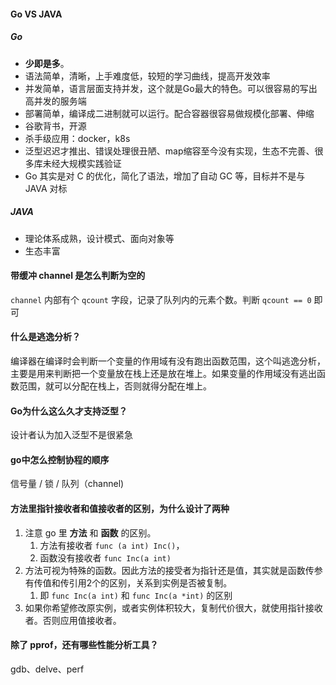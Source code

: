 #### Go VS JAVA

##### Go

- **少即是多**。
- 语法简单，清晰，上手难度低，较短的学习曲线，提高开发效率
- 并发简单，语言层面支持并发，这个就是Go最大的特色。可以很容易的写出高并发的服务端
- 部署简单，编译成二进制就可以运行。配合容器很容易做规模化部署、伸缩
- 谷歌背书，开源
- 杀手级应用：docker，k8s
- 泛型迟迟才推出、错误处理很丑陋、map缩容至今没有实现，生态不完善、很多库未经大规模实践验证
- Go 其实是对 C 的优化，简化了语法，增加了自动 GC 等，目标并不是与 JAVA 对标

##### JAVA

- 理论体系成熟，设计模式、面向对象等
- 生态丰富



#### 带缓冲 channel 是怎么判断为空的

`channel` 内部有个 `qcount` 字段，记录了队列内的元素个数。判断 `qcount == 0` 即可



#### 什么是逃逸分析？

编译器在编译时会判断一个变量的作用域有没有跑出函数范围，这个叫逃逸分析，主要是用来判断把一个变量放在栈上还是放在堆上。如果变量的作用域没有逃出函数范围，就可以分配在栈上，否则就得分配在堆上。



#### Go为什么这么久才支持泛型？

设计者认为加入泛型不是很紧急



#### go中怎么控制协程的顺序

信号量 / 锁 / 队列（channel)



#### 方法里指针接收者和值接收者的区别，为什么设计了两种

1. 注意 go 里 **方法** 和 **函数** 的区别。
   1. 方法有接收者 `func (a int) Inc()`，
   2. 函数没有接收者 `func Inc(a int)`
2. 方法可视为特殊的函数。因此方法的接受者为指针还是值，其实就是函数传参有传值和传引用2个的区别，关系到实例是否被复制。
   1. 即 `func Inc(a int)` 和  `func Inc(a *int)` 的区别
3. 如果你希望修改原实例，或者实例体积较大，复制代价很大，就使用指针接收者。否则应用值接收者。



#### 除了 pprof，还有哪些性能分析工具？

gdb、delve、perf
